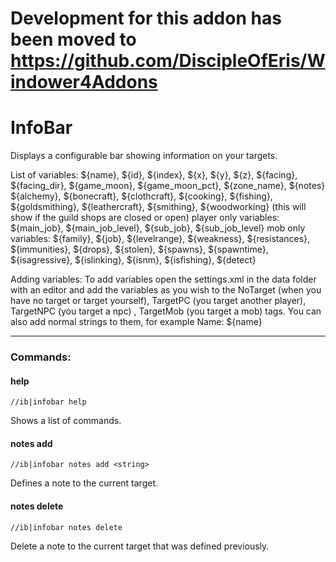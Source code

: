 # Development for this addon has been moved to https://github.com/DiscipleOfEris/Windower4Addons

# InfoBar #

Displays a configurable bar showing information on your targets.

List of variables:
${name}, ${id}, ${index}, ${x}, ${y}, ${z}, ${facing}, ${facing_dir}, ${game_moon}, ${game_moon_pct}, ${zone_name}, ${notes}
${alchemy}, ${bonecraft}, ${clothcraft}, ${cooking}, ${fishing}, ${goldsmithing}, ${leathercraft}, ${smithing},
${woodworking} (this will show if the guild shops are closed or open)
player only variables: ${main_job}, ${main_job_level}, ${sub_job}, ${sub_job_level}
mob only variables: ${family}, ${job}, ${levelrange}, ${weakness}, ${resistances},
${immunities}, ${drops}, ${stolen}, ${spawns}, ${spawntime}, ${isagressive},
${islinking}, ${isnm}, ${isfishing}, ${detect}

Adding variables:
To add variables open the settings.xml in the data folder with an editor and add the variables as you wish
to the NoTarget (when you have no target or target yourself), TargetPC (you target another player),
TargetNPC (you target a npc) , TargetMob (you target a mob) tags.
You can also add normal strings to them, for example Name: ${name}

----

### Commands: ###

#### help ####

```
//ib|infobar help
```

Shows a list of commands.

#### notes add ####

```
//ib|infobar notes add <string>
```

Defines a note to the current target.

#### notes delete ####

```
//ib|infobar notes delete
```

Delete a note to the current target that was defined previously.
